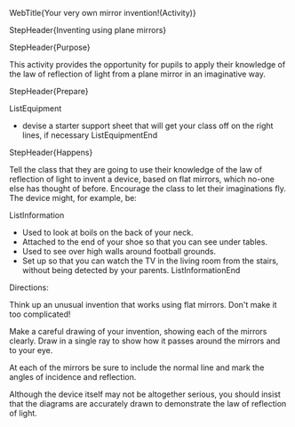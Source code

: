 WebTitle{Your very own mirror invention!(Activity)}

StepHeader{Inventing using plane mirrors}

StepHeader{Purpose}

This activity provides the opportunity for pupils to apply their knowledge of the law of reflection of light from a plane mirror in an imaginative way.

StepHeader{Prepare} 

ListEquipment
- devise a starter support sheet that will get your class off on the right lines, if necessary
ListEquipmentEnd

StepHeader{Happens}

Tell the class that they are going to use their knowledge of the law of reflection of light to invent a device, based on flat mirrors, which no-one else has thought of before. Encourage the class to let their imaginations fly. The device might, for example, be: 

ListInformation
- Used to look at boils on the back of your neck.
- Attached to the end of your shoe so that you can see under tables.
- Used to see over high walls around football grounds.
- Set up so that you can watch the TV in the living room from the stairs, without being detected by your parents.
ListInformationEnd

Directions:

Think up an unusual invention that works using flat mirrors. Don't make it too complicated!

Make a careful drawing of your invention, showing each of the mirrors clearly. Draw in a single ray to show how it passes around the mirrors and to your eye.

At each of the mirrors be sure to include the normal line and mark the angles of incidence and reflection.

Although the device itself may not be altogether serious, you should insist that the diagrams are accurately drawn to demonstrate the law of reflection of light.

